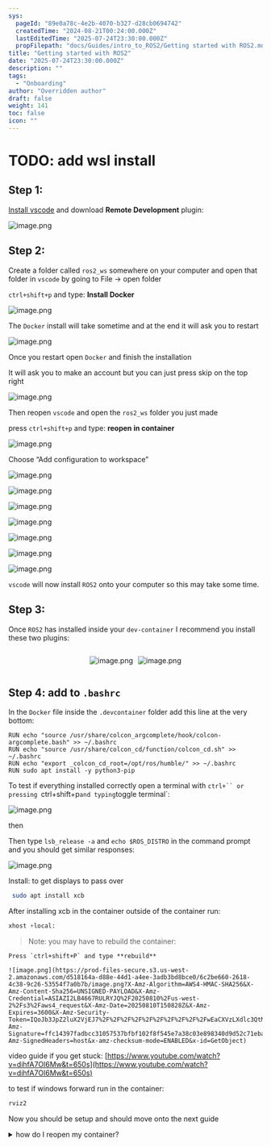 ```yaml
---
sys:
  pageId: "89e0a78c-4e2b-4070-b327-d28cb0694742"
  createdTime: "2024-08-21T00:24:00.000Z"
  lastEditedTime: "2025-07-24T23:30:00.000Z"
  propFilepath: "docs/Guides/intro_to_ROS2/Getting started with ROS2.md"
title: "Getting started with ROS2"
date: "2025-07-24T23:30:00.000Z"
description: ""
tags:
  - "Onboarding"
author: "Overridden author"
draft: false
weight: 141
toc: false
icon: ""
---
```


# TODO: add wsl install

## Step 1:

[Install vscode](https://code.visualstudio.com/download) and download **Remote Development** plugin:

![image.png](https://prod-files-secure.s3.us-west-2.amazonaws.com/d518164a-d88e-44d1-a4ee-3adb3bd8bce0/efb52993-1881-4a40-b95e-6f020334f022/image.png?X-Amz-Algorithm=AWS4-HMAC-SHA256&X-Amz-Content-Sha256=UNSIGNED-PAYLOAD&X-Amz-Credential=ASIAZI2LB46675U6SWMA%2F20250810%2Fus-west-2%2Fs3%2Faws4_request&X-Amz-Date=20250810T150821Z&X-Amz-Expires=3600&X-Amz-Security-Token=IQoJb3JpZ2luX2VjEJ7%2F%2F%2F%2F%2F%2F%2F%2F%2F%2FwEaCXVzLXdlc3QtMiJIMEYCIQCkMXIDizXcETRyN6z1n3jizoIgb740Vjj%2FSavPkfBfowIhANyrc3y16TETvsJwz9UVI%2BMsdLQnKfDND%2BfX2ULBGDZGKogECNf%2F%2F%2F%2F%2F%2F%2F%2F%2F%2FwEQABoMNjM3NDIzMTgzODA1Igwh3T%2F00l%2BU%2BvrXV6Aq3AMNZ4BfjGOXdn39N69R9fAY3gasEX%2BwKn58%2B1cW6WyqHNv48rXGbmYSDczm9os5JNWVl17VUEYfh9bX1t8IWiH6V2o2uxEgFB6Ii2Z3CkmhEDrFkofwozD%2Ba4P4ErngaZXD6ezdjQmZmdBvjVB1SiBNpnF7H6kV0piYVVZAb1aCORQqwLMClj8s5dxLvK0fPETaeZ2waLvY3OL7PBogcPtOYBuu2LBsCJqdaA7OgmpECHVbzB9b%2FgfeLe6NXzwaXVmESejH6Vy3u7xGbWNW0eTIdv8fLgJGAv83n%2Fo3yNcTygScXfrODvUV7VWyDqj92tvFxos1aAqKRI5O1g2iHJsHgnE9W40ez56VeeO6P0yqtVCoTQL84VWT67PxX98hVKmrei86Uf4Zt8KIwljvCCGhm%2F5PsDJxZzyXdEoBcAX%2BPPfccO72k7P7FIrC74LaMWzR0WnV36xmfw7Js725E5Q21QZytYy2LrVlr5gJ%2F6Vn83wcj%2BUCpzY4YDunQr2MbVSIcCbfaIHVbjVaEOmpyqKNso71I94aTs%2FnednUGc0H31Ejp8st3oSSSybX5XtiQyvEmm7FDCBPTT6DNeqmnseLJ0tl%2FGVB9E5GRrXY68J6Nr1ygqOCCyU7YSdKMjDhvuLEBjqkASRLcPgQIf8jPDGlEfqF027%2F6dNpnmRcefZH9XDBs0aKH6t4h%2BdMjk%2BGoNLJQ8911xwbrdZJIYVHymz3K%2B8D4mI2eFsQtzE8Mjh4xwSDYXWAl4GxtOyjdMha7vmyCYe2yP8cw6tbG%2FxG%2Fva6HmwT%2Bbz9%2FVIvwkL1HlmISzC3aphCxlDsgWUvdtkhXvTDWt%2BfqrLkbR2YIRckM4SkVY7Br8IHzf9F&X-Amz-Signature=cbb61f534dc50fcac8d2ba56dc7bd351a767a83fe25c56a2f8854269ce469dac&X-Amz-SignedHeaders=host&x-amz-checksum-mode=ENABLED&x-id=GetObject)

## Step 2:

Create a folder called `ros2_ws` somewhere on your computer and open that folder in `vscode` by going to File → open folder 

`ctrl+shift+p` and type: **Install Docker**

![image.png](https://prod-files-secure.s3.us-west-2.amazonaws.com/d518164a-d88e-44d1-a4ee-3adb3bd8bce0/2269dc0e-1cd5-47ff-bceb-c04ad9b2eab0/image.png?X-Amz-Algorithm=AWS4-HMAC-SHA256&X-Amz-Content-Sha256=UNSIGNED-PAYLOAD&X-Amz-Credential=ASIAZI2LB46675U6SWMA%2F20250810%2Fus-west-2%2Fs3%2Faws4_request&X-Amz-Date=20250810T150821Z&X-Amz-Expires=3600&X-Amz-Security-Token=IQoJb3JpZ2luX2VjEJ7%2F%2F%2F%2F%2F%2F%2F%2F%2F%2FwEaCXVzLXdlc3QtMiJIMEYCIQCkMXIDizXcETRyN6z1n3jizoIgb740Vjj%2FSavPkfBfowIhANyrc3y16TETvsJwz9UVI%2BMsdLQnKfDND%2BfX2ULBGDZGKogECNf%2F%2F%2F%2F%2F%2F%2F%2F%2F%2FwEQABoMNjM3NDIzMTgzODA1Igwh3T%2F00l%2BU%2BvrXV6Aq3AMNZ4BfjGOXdn39N69R9fAY3gasEX%2BwKn58%2B1cW6WyqHNv48rXGbmYSDczm9os5JNWVl17VUEYfh9bX1t8IWiH6V2o2uxEgFB6Ii2Z3CkmhEDrFkofwozD%2Ba4P4ErngaZXD6ezdjQmZmdBvjVB1SiBNpnF7H6kV0piYVVZAb1aCORQqwLMClj8s5dxLvK0fPETaeZ2waLvY3OL7PBogcPtOYBuu2LBsCJqdaA7OgmpECHVbzB9b%2FgfeLe6NXzwaXVmESejH6Vy3u7xGbWNW0eTIdv8fLgJGAv83n%2Fo3yNcTygScXfrODvUV7VWyDqj92tvFxos1aAqKRI5O1g2iHJsHgnE9W40ez56VeeO6P0yqtVCoTQL84VWT67PxX98hVKmrei86Uf4Zt8KIwljvCCGhm%2F5PsDJxZzyXdEoBcAX%2BPPfccO72k7P7FIrC74LaMWzR0WnV36xmfw7Js725E5Q21QZytYy2LrVlr5gJ%2F6Vn83wcj%2BUCpzY4YDunQr2MbVSIcCbfaIHVbjVaEOmpyqKNso71I94aTs%2FnednUGc0H31Ejp8st3oSSSybX5XtiQyvEmm7FDCBPTT6DNeqmnseLJ0tl%2FGVB9E5GRrXY68J6Nr1ygqOCCyU7YSdKMjDhvuLEBjqkASRLcPgQIf8jPDGlEfqF027%2F6dNpnmRcefZH9XDBs0aKH6t4h%2BdMjk%2BGoNLJQ8911xwbrdZJIYVHymz3K%2B8D4mI2eFsQtzE8Mjh4xwSDYXWAl4GxtOyjdMha7vmyCYe2yP8cw6tbG%2FxG%2Fva6HmwT%2Bbz9%2FVIvwkL1HlmISzC3aphCxlDsgWUvdtkhXvTDWt%2BfqrLkbR2YIRckM4SkVY7Br8IHzf9F&X-Amz-Signature=92e991118dbe6c7668d9c328a8fa97d3b89684214fd451cc1e3df9aa098690c1&X-Amz-SignedHeaders=host&x-amz-checksum-mode=ENABLED&x-id=GetObject)

The `Docker` install will take sometime and at the end it will ask you to restart

![image.png](https://prod-files-secure.s3.us-west-2.amazonaws.com/d518164a-d88e-44d1-a4ee-3adb3bd8bce0/ed233f78-be33-4b1f-b89c-9c346c0e961e/image.png?X-Amz-Algorithm=AWS4-HMAC-SHA256&X-Amz-Content-Sha256=UNSIGNED-PAYLOAD&X-Amz-Credential=ASIAZI2LB46675U6SWMA%2F20250810%2Fus-west-2%2Fs3%2Faws4_request&X-Amz-Date=20250810T150821Z&X-Amz-Expires=3600&X-Amz-Security-Token=IQoJb3JpZ2luX2VjEJ7%2F%2F%2F%2F%2F%2F%2F%2F%2F%2FwEaCXVzLXdlc3QtMiJIMEYCIQCkMXIDizXcETRyN6z1n3jizoIgb740Vjj%2FSavPkfBfowIhANyrc3y16TETvsJwz9UVI%2BMsdLQnKfDND%2BfX2ULBGDZGKogECNf%2F%2F%2F%2F%2F%2F%2F%2F%2F%2FwEQABoMNjM3NDIzMTgzODA1Igwh3T%2F00l%2BU%2BvrXV6Aq3AMNZ4BfjGOXdn39N69R9fAY3gasEX%2BwKn58%2B1cW6WyqHNv48rXGbmYSDczm9os5JNWVl17VUEYfh9bX1t8IWiH6V2o2uxEgFB6Ii2Z3CkmhEDrFkofwozD%2Ba4P4ErngaZXD6ezdjQmZmdBvjVB1SiBNpnF7H6kV0piYVVZAb1aCORQqwLMClj8s5dxLvK0fPETaeZ2waLvY3OL7PBogcPtOYBuu2LBsCJqdaA7OgmpECHVbzB9b%2FgfeLe6NXzwaXVmESejH6Vy3u7xGbWNW0eTIdv8fLgJGAv83n%2Fo3yNcTygScXfrODvUV7VWyDqj92tvFxos1aAqKRI5O1g2iHJsHgnE9W40ez56VeeO6P0yqtVCoTQL84VWT67PxX98hVKmrei86Uf4Zt8KIwljvCCGhm%2F5PsDJxZzyXdEoBcAX%2BPPfccO72k7P7FIrC74LaMWzR0WnV36xmfw7Js725E5Q21QZytYy2LrVlr5gJ%2F6Vn83wcj%2BUCpzY4YDunQr2MbVSIcCbfaIHVbjVaEOmpyqKNso71I94aTs%2FnednUGc0H31Ejp8st3oSSSybX5XtiQyvEmm7FDCBPTT6DNeqmnseLJ0tl%2FGVB9E5GRrXY68J6Nr1ygqOCCyU7YSdKMjDhvuLEBjqkASRLcPgQIf8jPDGlEfqF027%2F6dNpnmRcefZH9XDBs0aKH6t4h%2BdMjk%2BGoNLJQ8911xwbrdZJIYVHymz3K%2B8D4mI2eFsQtzE8Mjh4xwSDYXWAl4GxtOyjdMha7vmyCYe2yP8cw6tbG%2FxG%2Fva6HmwT%2Bbz9%2FVIvwkL1HlmISzC3aphCxlDsgWUvdtkhXvTDWt%2BfqrLkbR2YIRckM4SkVY7Br8IHzf9F&X-Amz-Signature=7a19b045a00c9d20f6cd049440679827dd39a3da35572745b7b4ab6680cbf1eb&X-Amz-SignedHeaders=host&x-amz-checksum-mode=ENABLED&x-id=GetObject)

Once you restart open `Docker` and finish the installation

It will ask you to make an account but you can just press skip on the top right

![image.png](https://prod-files-secure.s3.us-west-2.amazonaws.com/d518164a-d88e-44d1-a4ee-3adb3bd8bce0/21010ad9-1659-4fd9-9f59-9932a09b2a3d/image.png?X-Amz-Algorithm=AWS4-HMAC-SHA256&X-Amz-Content-Sha256=UNSIGNED-PAYLOAD&X-Amz-Credential=ASIAZI2LB46675U6SWMA%2F20250810%2Fus-west-2%2Fs3%2Faws4_request&X-Amz-Date=20250810T150821Z&X-Amz-Expires=3600&X-Amz-Security-Token=IQoJb3JpZ2luX2VjEJ7%2F%2F%2F%2F%2F%2F%2F%2F%2F%2FwEaCXVzLXdlc3QtMiJIMEYCIQCkMXIDizXcETRyN6z1n3jizoIgb740Vjj%2FSavPkfBfowIhANyrc3y16TETvsJwz9UVI%2BMsdLQnKfDND%2BfX2ULBGDZGKogECNf%2F%2F%2F%2F%2F%2F%2F%2F%2F%2FwEQABoMNjM3NDIzMTgzODA1Igwh3T%2F00l%2BU%2BvrXV6Aq3AMNZ4BfjGOXdn39N69R9fAY3gasEX%2BwKn58%2B1cW6WyqHNv48rXGbmYSDczm9os5JNWVl17VUEYfh9bX1t8IWiH6V2o2uxEgFB6Ii2Z3CkmhEDrFkofwozD%2Ba4P4ErngaZXD6ezdjQmZmdBvjVB1SiBNpnF7H6kV0piYVVZAb1aCORQqwLMClj8s5dxLvK0fPETaeZ2waLvY3OL7PBogcPtOYBuu2LBsCJqdaA7OgmpECHVbzB9b%2FgfeLe6NXzwaXVmESejH6Vy3u7xGbWNW0eTIdv8fLgJGAv83n%2Fo3yNcTygScXfrODvUV7VWyDqj92tvFxos1aAqKRI5O1g2iHJsHgnE9W40ez56VeeO6P0yqtVCoTQL84VWT67PxX98hVKmrei86Uf4Zt8KIwljvCCGhm%2F5PsDJxZzyXdEoBcAX%2BPPfccO72k7P7FIrC74LaMWzR0WnV36xmfw7Js725E5Q21QZytYy2LrVlr5gJ%2F6Vn83wcj%2BUCpzY4YDunQr2MbVSIcCbfaIHVbjVaEOmpyqKNso71I94aTs%2FnednUGc0H31Ejp8st3oSSSybX5XtiQyvEmm7FDCBPTT6DNeqmnseLJ0tl%2FGVB9E5GRrXY68J6Nr1ygqOCCyU7YSdKMjDhvuLEBjqkASRLcPgQIf8jPDGlEfqF027%2F6dNpnmRcefZH9XDBs0aKH6t4h%2BdMjk%2BGoNLJQ8911xwbrdZJIYVHymz3K%2B8D4mI2eFsQtzE8Mjh4xwSDYXWAl4GxtOyjdMha7vmyCYe2yP8cw6tbG%2FxG%2Fva6HmwT%2Bbz9%2FVIvwkL1HlmISzC3aphCxlDsgWUvdtkhXvTDWt%2BfqrLkbR2YIRckM4SkVY7Br8IHzf9F&X-Amz-Signature=704e12d6b03ca2eada7d85e4d10d4b1a70f2a6008cc464b46042d417034c28fa&X-Amz-SignedHeaders=host&x-amz-checksum-mode=ENABLED&x-id=GetObject)

Then reopen `vscode` and open the `ros2_ws` folder you just made

press `ctrl+shift+p` and type: **reopen in container**

![image.png](https://prod-files-secure.s3.us-west-2.amazonaws.com/d518164a-d88e-44d1-a4ee-3adb3bd8bce0/4e93b8c2-41ad-488c-8095-c74205196118/image.png?X-Amz-Algorithm=AWS4-HMAC-SHA256&X-Amz-Content-Sha256=UNSIGNED-PAYLOAD&X-Amz-Credential=ASIAZI2LB46675U6SWMA%2F20250810%2Fus-west-2%2Fs3%2Faws4_request&X-Amz-Date=20250810T150821Z&X-Amz-Expires=3600&X-Amz-Security-Token=IQoJb3JpZ2luX2VjEJ7%2F%2F%2F%2F%2F%2F%2F%2F%2F%2FwEaCXVzLXdlc3QtMiJIMEYCIQCkMXIDizXcETRyN6z1n3jizoIgb740Vjj%2FSavPkfBfowIhANyrc3y16TETvsJwz9UVI%2BMsdLQnKfDND%2BfX2ULBGDZGKogECNf%2F%2F%2F%2F%2F%2F%2F%2F%2F%2FwEQABoMNjM3NDIzMTgzODA1Igwh3T%2F00l%2BU%2BvrXV6Aq3AMNZ4BfjGOXdn39N69R9fAY3gasEX%2BwKn58%2B1cW6WyqHNv48rXGbmYSDczm9os5JNWVl17VUEYfh9bX1t8IWiH6V2o2uxEgFB6Ii2Z3CkmhEDrFkofwozD%2Ba4P4ErngaZXD6ezdjQmZmdBvjVB1SiBNpnF7H6kV0piYVVZAb1aCORQqwLMClj8s5dxLvK0fPETaeZ2waLvY3OL7PBogcPtOYBuu2LBsCJqdaA7OgmpECHVbzB9b%2FgfeLe6NXzwaXVmESejH6Vy3u7xGbWNW0eTIdv8fLgJGAv83n%2Fo3yNcTygScXfrODvUV7VWyDqj92tvFxos1aAqKRI5O1g2iHJsHgnE9W40ez56VeeO6P0yqtVCoTQL84VWT67PxX98hVKmrei86Uf4Zt8KIwljvCCGhm%2F5PsDJxZzyXdEoBcAX%2BPPfccO72k7P7FIrC74LaMWzR0WnV36xmfw7Js725E5Q21QZytYy2LrVlr5gJ%2F6Vn83wcj%2BUCpzY4YDunQr2MbVSIcCbfaIHVbjVaEOmpyqKNso71I94aTs%2FnednUGc0H31Ejp8st3oSSSybX5XtiQyvEmm7FDCBPTT6DNeqmnseLJ0tl%2FGVB9E5GRrXY68J6Nr1ygqOCCyU7YSdKMjDhvuLEBjqkASRLcPgQIf8jPDGlEfqF027%2F6dNpnmRcefZH9XDBs0aKH6t4h%2BdMjk%2BGoNLJQ8911xwbrdZJIYVHymz3K%2B8D4mI2eFsQtzE8Mjh4xwSDYXWAl4GxtOyjdMha7vmyCYe2yP8cw6tbG%2FxG%2Fva6HmwT%2Bbz9%2FVIvwkL1HlmISzC3aphCxlDsgWUvdtkhXvTDWt%2BfqrLkbR2YIRckM4SkVY7Br8IHzf9F&X-Amz-Signature=f3ccc6ad21bbfc50c66e734c16d3e5518f2bf8261b9a1f78db14da03d6c2ae73&X-Amz-SignedHeaders=host&x-amz-checksum-mode=ENABLED&x-id=GetObject)

Choose “Add configuration to workspace”

![image.png](https://prod-files-secure.s3.us-west-2.amazonaws.com/d518164a-d88e-44d1-a4ee-3adb3bd8bce0/9560b282-5060-4989-ba37-97e7b2c22476/image.png?X-Amz-Algorithm=AWS4-HMAC-SHA256&X-Amz-Content-Sha256=UNSIGNED-PAYLOAD&X-Amz-Credential=ASIAZI2LB46675U6SWMA%2F20250810%2Fus-west-2%2Fs3%2Faws4_request&X-Amz-Date=20250810T150821Z&X-Amz-Expires=3600&X-Amz-Security-Token=IQoJb3JpZ2luX2VjEJ7%2F%2F%2F%2F%2F%2F%2F%2F%2F%2FwEaCXVzLXdlc3QtMiJIMEYCIQCkMXIDizXcETRyN6z1n3jizoIgb740Vjj%2FSavPkfBfowIhANyrc3y16TETvsJwz9UVI%2BMsdLQnKfDND%2BfX2ULBGDZGKogECNf%2F%2F%2F%2F%2F%2F%2F%2F%2F%2FwEQABoMNjM3NDIzMTgzODA1Igwh3T%2F00l%2BU%2BvrXV6Aq3AMNZ4BfjGOXdn39N69R9fAY3gasEX%2BwKn58%2B1cW6WyqHNv48rXGbmYSDczm9os5JNWVl17VUEYfh9bX1t8IWiH6V2o2uxEgFB6Ii2Z3CkmhEDrFkofwozD%2Ba4P4ErngaZXD6ezdjQmZmdBvjVB1SiBNpnF7H6kV0piYVVZAb1aCORQqwLMClj8s5dxLvK0fPETaeZ2waLvY3OL7PBogcPtOYBuu2LBsCJqdaA7OgmpECHVbzB9b%2FgfeLe6NXzwaXVmESejH6Vy3u7xGbWNW0eTIdv8fLgJGAv83n%2Fo3yNcTygScXfrODvUV7VWyDqj92tvFxos1aAqKRI5O1g2iHJsHgnE9W40ez56VeeO6P0yqtVCoTQL84VWT67PxX98hVKmrei86Uf4Zt8KIwljvCCGhm%2F5PsDJxZzyXdEoBcAX%2BPPfccO72k7P7FIrC74LaMWzR0WnV36xmfw7Js725E5Q21QZytYy2LrVlr5gJ%2F6Vn83wcj%2BUCpzY4YDunQr2MbVSIcCbfaIHVbjVaEOmpyqKNso71I94aTs%2FnednUGc0H31Ejp8st3oSSSybX5XtiQyvEmm7FDCBPTT6DNeqmnseLJ0tl%2FGVB9E5GRrXY68J6Nr1ygqOCCyU7YSdKMjDhvuLEBjqkASRLcPgQIf8jPDGlEfqF027%2F6dNpnmRcefZH9XDBs0aKH6t4h%2BdMjk%2BGoNLJQ8911xwbrdZJIYVHymz3K%2B8D4mI2eFsQtzE8Mjh4xwSDYXWAl4GxtOyjdMha7vmyCYe2yP8cw6tbG%2FxG%2Fva6HmwT%2Bbz9%2FVIvwkL1HlmISzC3aphCxlDsgWUvdtkhXvTDWt%2BfqrLkbR2YIRckM4SkVY7Br8IHzf9F&X-Amz-Signature=37d6596d6b31eaafbb9e99115249622c14391ab612cdee2c0398f40369940b77&X-Amz-SignedHeaders=host&x-amz-checksum-mode=ENABLED&x-id=GetObject)

![image.png](https://prod-files-secure.s3.us-west-2.amazonaws.com/d518164a-d88e-44d1-a4ee-3adb3bd8bce0/2ee63f81-886b-48e8-a553-dc6e5eac99e4/image.png?X-Amz-Algorithm=AWS4-HMAC-SHA256&X-Amz-Content-Sha256=UNSIGNED-PAYLOAD&X-Amz-Credential=ASIAZI2LB46675U6SWMA%2F20250810%2Fus-west-2%2Fs3%2Faws4_request&X-Amz-Date=20250810T150821Z&X-Amz-Expires=3600&X-Amz-Security-Token=IQoJb3JpZ2luX2VjEJ7%2F%2F%2F%2F%2F%2F%2F%2F%2F%2FwEaCXVzLXdlc3QtMiJIMEYCIQCkMXIDizXcETRyN6z1n3jizoIgb740Vjj%2FSavPkfBfowIhANyrc3y16TETvsJwz9UVI%2BMsdLQnKfDND%2BfX2ULBGDZGKogECNf%2F%2F%2F%2F%2F%2F%2F%2F%2F%2FwEQABoMNjM3NDIzMTgzODA1Igwh3T%2F00l%2BU%2BvrXV6Aq3AMNZ4BfjGOXdn39N69R9fAY3gasEX%2BwKn58%2B1cW6WyqHNv48rXGbmYSDczm9os5JNWVl17VUEYfh9bX1t8IWiH6V2o2uxEgFB6Ii2Z3CkmhEDrFkofwozD%2Ba4P4ErngaZXD6ezdjQmZmdBvjVB1SiBNpnF7H6kV0piYVVZAb1aCORQqwLMClj8s5dxLvK0fPETaeZ2waLvY3OL7PBogcPtOYBuu2LBsCJqdaA7OgmpECHVbzB9b%2FgfeLe6NXzwaXVmESejH6Vy3u7xGbWNW0eTIdv8fLgJGAv83n%2Fo3yNcTygScXfrODvUV7VWyDqj92tvFxos1aAqKRI5O1g2iHJsHgnE9W40ez56VeeO6P0yqtVCoTQL84VWT67PxX98hVKmrei86Uf4Zt8KIwljvCCGhm%2F5PsDJxZzyXdEoBcAX%2BPPfccO72k7P7FIrC74LaMWzR0WnV36xmfw7Js725E5Q21QZytYy2LrVlr5gJ%2F6Vn83wcj%2BUCpzY4YDunQr2MbVSIcCbfaIHVbjVaEOmpyqKNso71I94aTs%2FnednUGc0H31Ejp8st3oSSSybX5XtiQyvEmm7FDCBPTT6DNeqmnseLJ0tl%2FGVB9E5GRrXY68J6Nr1ygqOCCyU7YSdKMjDhvuLEBjqkASRLcPgQIf8jPDGlEfqF027%2F6dNpnmRcefZH9XDBs0aKH6t4h%2BdMjk%2BGoNLJQ8911xwbrdZJIYVHymz3K%2B8D4mI2eFsQtzE8Mjh4xwSDYXWAl4GxtOyjdMha7vmyCYe2yP8cw6tbG%2FxG%2Fva6HmwT%2Bbz9%2FVIvwkL1HlmISzC3aphCxlDsgWUvdtkhXvTDWt%2BfqrLkbR2YIRckM4SkVY7Br8IHzf9F&X-Amz-Signature=1f47af38b9fb2c53c0acbf3a2ca8776eaaf1de9dd6bc7ac433998e1bb9a661ad&X-Amz-SignedHeaders=host&x-amz-checksum-mode=ENABLED&x-id=GetObject)

![image.png](https://prod-files-secure.s3.us-west-2.amazonaws.com/d518164a-d88e-44d1-a4ee-3adb3bd8bce0/e0fd626c-c8b6-4b2c-95d1-fa4c26514504/image.png?X-Amz-Algorithm=AWS4-HMAC-SHA256&X-Amz-Content-Sha256=UNSIGNED-PAYLOAD&X-Amz-Credential=ASIAZI2LB46675U6SWMA%2F20250810%2Fus-west-2%2Fs3%2Faws4_request&X-Amz-Date=20250810T150821Z&X-Amz-Expires=3600&X-Amz-Security-Token=IQoJb3JpZ2luX2VjEJ7%2F%2F%2F%2F%2F%2F%2F%2F%2F%2FwEaCXVzLXdlc3QtMiJIMEYCIQCkMXIDizXcETRyN6z1n3jizoIgb740Vjj%2FSavPkfBfowIhANyrc3y16TETvsJwz9UVI%2BMsdLQnKfDND%2BfX2ULBGDZGKogECNf%2F%2F%2F%2F%2F%2F%2F%2F%2F%2FwEQABoMNjM3NDIzMTgzODA1Igwh3T%2F00l%2BU%2BvrXV6Aq3AMNZ4BfjGOXdn39N69R9fAY3gasEX%2BwKn58%2B1cW6WyqHNv48rXGbmYSDczm9os5JNWVl17VUEYfh9bX1t8IWiH6V2o2uxEgFB6Ii2Z3CkmhEDrFkofwozD%2Ba4P4ErngaZXD6ezdjQmZmdBvjVB1SiBNpnF7H6kV0piYVVZAb1aCORQqwLMClj8s5dxLvK0fPETaeZ2waLvY3OL7PBogcPtOYBuu2LBsCJqdaA7OgmpECHVbzB9b%2FgfeLe6NXzwaXVmESejH6Vy3u7xGbWNW0eTIdv8fLgJGAv83n%2Fo3yNcTygScXfrODvUV7VWyDqj92tvFxos1aAqKRI5O1g2iHJsHgnE9W40ez56VeeO6P0yqtVCoTQL84VWT67PxX98hVKmrei86Uf4Zt8KIwljvCCGhm%2F5PsDJxZzyXdEoBcAX%2BPPfccO72k7P7FIrC74LaMWzR0WnV36xmfw7Js725E5Q21QZytYy2LrVlr5gJ%2F6Vn83wcj%2BUCpzY4YDunQr2MbVSIcCbfaIHVbjVaEOmpyqKNso71I94aTs%2FnednUGc0H31Ejp8st3oSSSybX5XtiQyvEmm7FDCBPTT6DNeqmnseLJ0tl%2FGVB9E5GRrXY68J6Nr1ygqOCCyU7YSdKMjDhvuLEBjqkASRLcPgQIf8jPDGlEfqF027%2F6dNpnmRcefZH9XDBs0aKH6t4h%2BdMjk%2BGoNLJQ8911xwbrdZJIYVHymz3K%2B8D4mI2eFsQtzE8Mjh4xwSDYXWAl4GxtOyjdMha7vmyCYe2yP8cw6tbG%2FxG%2Fva6HmwT%2Bbz9%2FVIvwkL1HlmISzC3aphCxlDsgWUvdtkhXvTDWt%2BfqrLkbR2YIRckM4SkVY7Br8IHzf9F&X-Amz-Signature=6f1dab7685c554d8fbdc2c517076ff91d88349b39edbe0a6f9e6b582309263bc&X-Amz-SignedHeaders=host&x-amz-checksum-mode=ENABLED&x-id=GetObject)

![image.png](https://prod-files-secure.s3.us-west-2.amazonaws.com/d518164a-d88e-44d1-a4ee-3adb3bd8bce0/a2e13f50-d2ab-4719-a4c2-7ced634bfc9d/image.png?X-Amz-Algorithm=AWS4-HMAC-SHA256&X-Amz-Content-Sha256=UNSIGNED-PAYLOAD&X-Amz-Credential=ASIAZI2LB46675U6SWMA%2F20250810%2Fus-west-2%2Fs3%2Faws4_request&X-Amz-Date=20250810T150821Z&X-Amz-Expires=3600&X-Amz-Security-Token=IQoJb3JpZ2luX2VjEJ7%2F%2F%2F%2F%2F%2F%2F%2F%2F%2FwEaCXVzLXdlc3QtMiJIMEYCIQCkMXIDizXcETRyN6z1n3jizoIgb740Vjj%2FSavPkfBfowIhANyrc3y16TETvsJwz9UVI%2BMsdLQnKfDND%2BfX2ULBGDZGKogECNf%2F%2F%2F%2F%2F%2F%2F%2F%2F%2FwEQABoMNjM3NDIzMTgzODA1Igwh3T%2F00l%2BU%2BvrXV6Aq3AMNZ4BfjGOXdn39N69R9fAY3gasEX%2BwKn58%2B1cW6WyqHNv48rXGbmYSDczm9os5JNWVl17VUEYfh9bX1t8IWiH6V2o2uxEgFB6Ii2Z3CkmhEDrFkofwozD%2Ba4P4ErngaZXD6ezdjQmZmdBvjVB1SiBNpnF7H6kV0piYVVZAb1aCORQqwLMClj8s5dxLvK0fPETaeZ2waLvY3OL7PBogcPtOYBuu2LBsCJqdaA7OgmpECHVbzB9b%2FgfeLe6NXzwaXVmESejH6Vy3u7xGbWNW0eTIdv8fLgJGAv83n%2Fo3yNcTygScXfrODvUV7VWyDqj92tvFxos1aAqKRI5O1g2iHJsHgnE9W40ez56VeeO6P0yqtVCoTQL84VWT67PxX98hVKmrei86Uf4Zt8KIwljvCCGhm%2F5PsDJxZzyXdEoBcAX%2BPPfccO72k7P7FIrC74LaMWzR0WnV36xmfw7Js725E5Q21QZytYy2LrVlr5gJ%2F6Vn83wcj%2BUCpzY4YDunQr2MbVSIcCbfaIHVbjVaEOmpyqKNso71I94aTs%2FnednUGc0H31Ejp8st3oSSSybX5XtiQyvEmm7FDCBPTT6DNeqmnseLJ0tl%2FGVB9E5GRrXY68J6Nr1ygqOCCyU7YSdKMjDhvuLEBjqkASRLcPgQIf8jPDGlEfqF027%2F6dNpnmRcefZH9XDBs0aKH6t4h%2BdMjk%2BGoNLJQ8911xwbrdZJIYVHymz3K%2B8D4mI2eFsQtzE8Mjh4xwSDYXWAl4GxtOyjdMha7vmyCYe2yP8cw6tbG%2FxG%2Fva6HmwT%2Bbz9%2FVIvwkL1HlmISzC3aphCxlDsgWUvdtkhXvTDWt%2BfqrLkbR2YIRckM4SkVY7Br8IHzf9F&X-Amz-Signature=a589ce10f269cd21addb9e5c9acbb8a426e382a7f6f083120d764d23fa4d3923&X-Amz-SignedHeaders=host&x-amz-checksum-mode=ENABLED&x-id=GetObject)

![image.png](https://prod-files-secure.s3.us-west-2.amazonaws.com/d518164a-d88e-44d1-a4ee-3adb3bd8bce0/6cc478ad-aaba-4bf7-9fcc-403277ab896c/image.png?X-Amz-Algorithm=AWS4-HMAC-SHA256&X-Amz-Content-Sha256=UNSIGNED-PAYLOAD&X-Amz-Credential=ASIAZI2LB46675U6SWMA%2F20250810%2Fus-west-2%2Fs3%2Faws4_request&X-Amz-Date=20250810T150821Z&X-Amz-Expires=3600&X-Amz-Security-Token=IQoJb3JpZ2luX2VjEJ7%2F%2F%2F%2F%2F%2F%2F%2F%2F%2FwEaCXVzLXdlc3QtMiJIMEYCIQCkMXIDizXcETRyN6z1n3jizoIgb740Vjj%2FSavPkfBfowIhANyrc3y16TETvsJwz9UVI%2BMsdLQnKfDND%2BfX2ULBGDZGKogECNf%2F%2F%2F%2F%2F%2F%2F%2F%2F%2FwEQABoMNjM3NDIzMTgzODA1Igwh3T%2F00l%2BU%2BvrXV6Aq3AMNZ4BfjGOXdn39N69R9fAY3gasEX%2BwKn58%2B1cW6WyqHNv48rXGbmYSDczm9os5JNWVl17VUEYfh9bX1t8IWiH6V2o2uxEgFB6Ii2Z3CkmhEDrFkofwozD%2Ba4P4ErngaZXD6ezdjQmZmdBvjVB1SiBNpnF7H6kV0piYVVZAb1aCORQqwLMClj8s5dxLvK0fPETaeZ2waLvY3OL7PBogcPtOYBuu2LBsCJqdaA7OgmpECHVbzB9b%2FgfeLe6NXzwaXVmESejH6Vy3u7xGbWNW0eTIdv8fLgJGAv83n%2Fo3yNcTygScXfrODvUV7VWyDqj92tvFxos1aAqKRI5O1g2iHJsHgnE9W40ez56VeeO6P0yqtVCoTQL84VWT67PxX98hVKmrei86Uf4Zt8KIwljvCCGhm%2F5PsDJxZzyXdEoBcAX%2BPPfccO72k7P7FIrC74LaMWzR0WnV36xmfw7Js725E5Q21QZytYy2LrVlr5gJ%2F6Vn83wcj%2BUCpzY4YDunQr2MbVSIcCbfaIHVbjVaEOmpyqKNso71I94aTs%2FnednUGc0H31Ejp8st3oSSSybX5XtiQyvEmm7FDCBPTT6DNeqmnseLJ0tl%2FGVB9E5GRrXY68J6Nr1ygqOCCyU7YSdKMjDhvuLEBjqkASRLcPgQIf8jPDGlEfqF027%2F6dNpnmRcefZH9XDBs0aKH6t4h%2BdMjk%2BGoNLJQ8911xwbrdZJIYVHymz3K%2B8D4mI2eFsQtzE8Mjh4xwSDYXWAl4GxtOyjdMha7vmyCYe2yP8cw6tbG%2FxG%2Fva6HmwT%2Bbz9%2FVIvwkL1HlmISzC3aphCxlDsgWUvdtkhXvTDWt%2BfqrLkbR2YIRckM4SkVY7Br8IHzf9F&X-Amz-Signature=ddd8d5e791784fc6db76f3ee1f17df65888cb8bcfaad45fb21cc1593171a382c&X-Amz-SignedHeaders=host&x-amz-checksum-mode=ENABLED&x-id=GetObject)

![image.png](https://prod-files-secure.s3.us-west-2.amazonaws.com/d518164a-d88e-44d1-a4ee-3adb3bd8bce0/53255b28-f75e-430f-b9e3-c0ac8577e42b/image.png?X-Amz-Algorithm=AWS4-HMAC-SHA256&X-Amz-Content-Sha256=UNSIGNED-PAYLOAD&X-Amz-Credential=ASIAZI2LB46675U6SWMA%2F20250810%2Fus-west-2%2Fs3%2Faws4_request&X-Amz-Date=20250810T150821Z&X-Amz-Expires=3600&X-Amz-Security-Token=IQoJb3JpZ2luX2VjEJ7%2F%2F%2F%2F%2F%2F%2F%2F%2F%2FwEaCXVzLXdlc3QtMiJIMEYCIQCkMXIDizXcETRyN6z1n3jizoIgb740Vjj%2FSavPkfBfowIhANyrc3y16TETvsJwz9UVI%2BMsdLQnKfDND%2BfX2ULBGDZGKogECNf%2F%2F%2F%2F%2F%2F%2F%2F%2F%2FwEQABoMNjM3NDIzMTgzODA1Igwh3T%2F00l%2BU%2BvrXV6Aq3AMNZ4BfjGOXdn39N69R9fAY3gasEX%2BwKn58%2B1cW6WyqHNv48rXGbmYSDczm9os5JNWVl17VUEYfh9bX1t8IWiH6V2o2uxEgFB6Ii2Z3CkmhEDrFkofwozD%2Ba4P4ErngaZXD6ezdjQmZmdBvjVB1SiBNpnF7H6kV0piYVVZAb1aCORQqwLMClj8s5dxLvK0fPETaeZ2waLvY3OL7PBogcPtOYBuu2LBsCJqdaA7OgmpECHVbzB9b%2FgfeLe6NXzwaXVmESejH6Vy3u7xGbWNW0eTIdv8fLgJGAv83n%2Fo3yNcTygScXfrODvUV7VWyDqj92tvFxos1aAqKRI5O1g2iHJsHgnE9W40ez56VeeO6P0yqtVCoTQL84VWT67PxX98hVKmrei86Uf4Zt8KIwljvCCGhm%2F5PsDJxZzyXdEoBcAX%2BPPfccO72k7P7FIrC74LaMWzR0WnV36xmfw7Js725E5Q21QZytYy2LrVlr5gJ%2F6Vn83wcj%2BUCpzY4YDunQr2MbVSIcCbfaIHVbjVaEOmpyqKNso71I94aTs%2FnednUGc0H31Ejp8st3oSSSybX5XtiQyvEmm7FDCBPTT6DNeqmnseLJ0tl%2FGVB9E5GRrXY68J6Nr1ygqOCCyU7YSdKMjDhvuLEBjqkASRLcPgQIf8jPDGlEfqF027%2F6dNpnmRcefZH9XDBs0aKH6t4h%2BdMjk%2BGoNLJQ8911xwbrdZJIYVHymz3K%2B8D4mI2eFsQtzE8Mjh4xwSDYXWAl4GxtOyjdMha7vmyCYe2yP8cw6tbG%2FxG%2Fva6HmwT%2Bbz9%2FVIvwkL1HlmISzC3aphCxlDsgWUvdtkhXvTDWt%2BfqrLkbR2YIRckM4SkVY7Br8IHzf9F&X-Amz-Signature=22be8def6f18f7ce727f2308a0c31a8710e7c2e7c640ae726aba54cd983dd29d&X-Amz-SignedHeaders=host&x-amz-checksum-mode=ENABLED&x-id=GetObject)

![image.png](https://prod-files-secure.s3.us-west-2.amazonaws.com/d518164a-d88e-44d1-a4ee-3adb3bd8bce0/7c562767-5af9-4ffb-97d1-327bcdf4ee00/image.png?X-Amz-Algorithm=AWS4-HMAC-SHA256&X-Amz-Content-Sha256=UNSIGNED-PAYLOAD&X-Amz-Credential=ASIAZI2LB46675U6SWMA%2F20250810%2Fus-west-2%2Fs3%2Faws4_request&X-Amz-Date=20250810T150821Z&X-Amz-Expires=3600&X-Amz-Security-Token=IQoJb3JpZ2luX2VjEJ7%2F%2F%2F%2F%2F%2F%2F%2F%2F%2FwEaCXVzLXdlc3QtMiJIMEYCIQCkMXIDizXcETRyN6z1n3jizoIgb740Vjj%2FSavPkfBfowIhANyrc3y16TETvsJwz9UVI%2BMsdLQnKfDND%2BfX2ULBGDZGKogECNf%2F%2F%2F%2F%2F%2F%2F%2F%2F%2FwEQABoMNjM3NDIzMTgzODA1Igwh3T%2F00l%2BU%2BvrXV6Aq3AMNZ4BfjGOXdn39N69R9fAY3gasEX%2BwKn58%2B1cW6WyqHNv48rXGbmYSDczm9os5JNWVl17VUEYfh9bX1t8IWiH6V2o2uxEgFB6Ii2Z3CkmhEDrFkofwozD%2Ba4P4ErngaZXD6ezdjQmZmdBvjVB1SiBNpnF7H6kV0piYVVZAb1aCORQqwLMClj8s5dxLvK0fPETaeZ2waLvY3OL7PBogcPtOYBuu2LBsCJqdaA7OgmpECHVbzB9b%2FgfeLe6NXzwaXVmESejH6Vy3u7xGbWNW0eTIdv8fLgJGAv83n%2Fo3yNcTygScXfrODvUV7VWyDqj92tvFxos1aAqKRI5O1g2iHJsHgnE9W40ez56VeeO6P0yqtVCoTQL84VWT67PxX98hVKmrei86Uf4Zt8KIwljvCCGhm%2F5PsDJxZzyXdEoBcAX%2BPPfccO72k7P7FIrC74LaMWzR0WnV36xmfw7Js725E5Q21QZytYy2LrVlr5gJ%2F6Vn83wcj%2BUCpzY4YDunQr2MbVSIcCbfaIHVbjVaEOmpyqKNso71I94aTs%2FnednUGc0H31Ejp8st3oSSSybX5XtiQyvEmm7FDCBPTT6DNeqmnseLJ0tl%2FGVB9E5GRrXY68J6Nr1ygqOCCyU7YSdKMjDhvuLEBjqkASRLcPgQIf8jPDGlEfqF027%2F6dNpnmRcefZH9XDBs0aKH6t4h%2BdMjk%2BGoNLJQ8911xwbrdZJIYVHymz3K%2B8D4mI2eFsQtzE8Mjh4xwSDYXWAl4GxtOyjdMha7vmyCYe2yP8cw6tbG%2FxG%2Fva6HmwT%2Bbz9%2FVIvwkL1HlmISzC3aphCxlDsgWUvdtkhXvTDWt%2BfqrLkbR2YIRckM4SkVY7Br8IHzf9F&X-Amz-Signature=7f80219236881c7ebce3f99dc3961c1818c36dbcbd0c75c789fa888d8fe5afa8&X-Amz-SignedHeaders=host&x-amz-checksum-mode=ENABLED&x-id=GetObject)

`vscode` will now install `ROS2` onto your computer so this may take some time.

## Step 3:

Once `ROS2` has installed inside your `dev-container` I recommend you install these two plugins:

<div style="display: flex;flex-direction: row; column-gap:10px; max-width: 630px;justify-content: center;">
<div>

![image.png](https://prod-files-secure.s3.us-west-2.amazonaws.com/d518164a-d88e-44d1-a4ee-3adb3bd8bce0/3fc3d550-5a54-4ba1-ba6b-faa01cdb7369/image.png?X-Amz-Algorithm=AWS4-HMAC-SHA256&X-Amz-Content-Sha256=UNSIGNED-PAYLOAD&X-Amz-Credential=ASIAZI2LB466SB654W53%2F20250810%2Fus-west-2%2Fs3%2Faws4_request&X-Amz-Date=20250810T150827Z&X-Amz-Expires=3600&X-Amz-Security-Token=IQoJb3JpZ2luX2VjEJ7%2F%2F%2F%2F%2F%2F%2F%2F%2F%2FwEaCXVzLXdlc3QtMiJHMEUCIQCdhv6tT1KdVfXQNT3X3NS%2Feo0zHz3NByCTPS5WRo3fUwIgbCo37hcJNbv%2B5DpvHn%2BMwGfmaVRYd6YRR7k04YG0xLkqiAQI1%2F%2F%2F%2F%2F%2F%2F%2F%2F%2F%2FARAAGgw2Mzc0MjMxODM4MDUiDAH9FYK%2FebEI4ipnQSrcAxVwG9MqCK7nXU%2Bqvflo7EBDJGARm2eIN29QvPGTBYP4I%2FZTic026zKK3qRHn%2FZa07nwlt9HX7eKQ7O80d9jianPlNygGIHK2lKVyUOYvEuvsi4ZpHjuPdHZdRel3EeTSTueHwn5d3WYxDyTlmt4k0NofSmK4NPvRG9r71WVTyi5vzJI5cT9fvpzChnXOpdNKBku2%2Bzp87vvyEzH3iMBQ3H3L3yECv1tph4ziur3Nwu9pLMlEQTFSlBvJLUbjg0YaKJLWu%2FL%2F9HGAB9w6eRTTaRRT0Iy0GJiy5IKz1CF38q1EkCalgD0uSTcrq5p8RFZjzaQoruxfIJWbIGIffsoywT8lsIw4fLYjDKMMcXyZJiJ5dkgc2TiXoaZoAU8frtGMbzk5Ru4EZY3FTqN2zcs7rh%2FayaC2A%2B%2BvWOHs2KC0xv8ypJSHoKtDV9YH3hcuF9z9%2FGkHnac64OO1O027v4XWak4xleGpXX%2F5z4P82U4MFXTq5lrapKK43J5O4b43FAOyQpUwok2xzMmStNFQzwoAsKSkFqvs9Ah%2FmRJrhwXHxf4hDi7PQy6W2bTjz0368Zb7JDsWODTrjzzJw7bjAZgWByJUm1G0YLRxZK1yIAjJI4UozybRxOET4alzcEcMNW%2F4sQGOqUBhmpXin5%2FPKwwoGonXO88UdW0EBqHm4oqptmUyyDpMx86WOY%2Fj%2F9HH0AJM%2BHXW4FuwHLAiu4XcLuvfx32amOXoEL9lSjN%2BQSUTK8WqRd1c45D54RrTUIcLxrloLlE1ioI4BvxR4bYY%2Bh7cn3GeYe1WSjuC42AFSzgOlJy%2FucgpSs3rJhDyL23yapJhNVKBjlZK22vJakhw06iPG0NrMC79rkwZ9Dx&X-Amz-Signature=8e5d28b444ea42ff8bd96f073939d988a179e95dc9d418e6306f93474c0763c4&X-Amz-SignedHeaders=host&x-amz-checksum-mode=ENABLED&x-id=GetObject)

</div>
<div>

![image.png](https://prod-files-secure.s3.us-west-2.amazonaws.com/d518164a-d88e-44d1-a4ee-3adb3bd8bce0/d994cc66-13c2-4093-a5a3-f84cf4601a82/image.png?X-Amz-Algorithm=AWS4-HMAC-SHA256&X-Amz-Content-Sha256=UNSIGNED-PAYLOAD&X-Amz-Credential=ASIAZI2LB466SLHPUAQT%2F20250810%2Fus-west-2%2Fs3%2Faws4_request&X-Amz-Date=20250810T150827Z&X-Amz-Expires=3600&X-Amz-Security-Token=IQoJb3JpZ2luX2VjEJ7%2F%2F%2F%2F%2F%2F%2F%2F%2F%2FwEaCXVzLXdlc3QtMiJIMEYCIQD4ugk%2BZnY%2Bhx9k93YWncqtQHAv09j4pwbv9NUw1iJnmwIhAJ5%2BtKEj%2F2VkQslk1aAsXFRz8efgQ3VA%2BjgyVoG6PyAOKogECNf%2F%2F%2F%2F%2F%2F%2F%2F%2F%2FwEQABoMNjM3NDIzMTgzODA1IgwY4RZFrA6MtSHl3UEq3AP%2F4H5n8NotXsyCtYntqi9HRtjZZKy2SR%2FERhmDcYRr9e5BmKcCoNQZtx1P%2B1WifVQNZed609kkYdlbc81gyy%2FbvGpayDjZ5JJbQ%2FrDco%2Bkyjx9277mCLNqJxmIG2qTHmNhxYO3SuaHyPK3T2P6N1ax9F4WxQppqg%2BOxwPzmfpLGjPWDQYVd%2BksXw2aGUs8Q1lXuMDQqXfa8cIAQQJzsQVqes5oQHroi4fFBEx1y7UGG28CUZBdSB6nnktCWR40pnFD7QRRmplpBt%2FxFZKASF30YiJn4Yf%2BBQiqIuPqk7ObDa7O1%2B2ynYXBioc9fuog1NB%2BqapR2EcYOUj4eE8nU70wyz98S7GGZ2H5487trBu0MvdYa8z3uShs9nUEZK8WYHREi9oHitIQfP76khwJAeX9RazQz0uaFTHR%2BPWx2wiVBwQVTAzvGSrLvO%2FX9yjRk87iw4dbVOh5%2Bl6nabHlO68hDk2FgywHCFkyOHYH59vhuBy0tKmwpAjhp8SeEXRHDAGruxNyboWPtyPP0duX869esGQggQvfCVFmSkRL4LR7MKHVvcXADVsr5e7mJqrC9sp60m7rfmPq3VYgTEQtC9vcimt8NCaSrwwJtZHQHDtaVZ5Me%2BTFY3QcWJ2TUTDdvuLEBjqkAV5pjUf7AcnJgEkzUj8eknJpvfp2WlEVdy8HKtizKCI%2BBbmiwA0wBS4UrkeWgyANJQrB0gckuAx8N9FaqeXjTlqxic%2B2q3U%2F1QR1QHTSzXQPYushwx6MtLKwP9v8awY5BvgmLPUsez6F6hnW9FCrmMrZL5SeWQrRYj20Jrg5fQ%2F4Sl1vjE8q7WTYoFp%2BisxL4KtqR7wTfVHo61J4P1rx3NgEFnha&X-Amz-Signature=d3e6cd18609b9dbcf6cc0d78d39a14fd6fa0266d4469aaaf25f14fd2ab847a0a&X-Amz-SignedHeaders=host&x-amz-checksum-mode=ENABLED&x-id=GetObject)

</div>
</div>

## Step 4: add to `.bashrc`

In the `Docker` file inside the `.devcontainer` folder add this line at the very bottom: 

```docker
RUN echo "source /usr/share/colcon_argcomplete/hook/colcon-argcomplete.bash" >> ~/.bashrc
RUN echo "source /usr/share/colcon_cd/function/colcon_cd.sh" >> ~/.bashrc
RUN echo "export _colcon_cd_root=/opt/ros/humble/" >> ~/.bashrc
RUN sudo apt install -y python3-pip 
```

To test if everything installed correctly open a terminal with `ctrl+`` or pressing `ctrl+shift+p` and typing `toggle terminal`:

![image.png](https://prod-files-secure.s3.us-west-2.amazonaws.com/d518164a-d88e-44d1-a4ee-3adb3bd8bce0/6a4943d8-b04e-4c02-9a58-775f3384d1a5/image.png?X-Amz-Algorithm=AWS4-HMAC-SHA256&X-Amz-Content-Sha256=UNSIGNED-PAYLOAD&X-Amz-Credential=ASIAZI2LB46675U6SWMA%2F20250810%2Fus-west-2%2Fs3%2Faws4_request&X-Amz-Date=20250810T150822Z&X-Amz-Expires=3600&X-Amz-Security-Token=IQoJb3JpZ2luX2VjEJ7%2F%2F%2F%2F%2F%2F%2F%2F%2F%2FwEaCXVzLXdlc3QtMiJIMEYCIQCkMXIDizXcETRyN6z1n3jizoIgb740Vjj%2FSavPkfBfowIhANyrc3y16TETvsJwz9UVI%2BMsdLQnKfDND%2BfX2ULBGDZGKogECNf%2F%2F%2F%2F%2F%2F%2F%2F%2F%2FwEQABoMNjM3NDIzMTgzODA1Igwh3T%2F00l%2BU%2BvrXV6Aq3AMNZ4BfjGOXdn39N69R9fAY3gasEX%2BwKn58%2B1cW6WyqHNv48rXGbmYSDczm9os5JNWVl17VUEYfh9bX1t8IWiH6V2o2uxEgFB6Ii2Z3CkmhEDrFkofwozD%2Ba4P4ErngaZXD6ezdjQmZmdBvjVB1SiBNpnF7H6kV0piYVVZAb1aCORQqwLMClj8s5dxLvK0fPETaeZ2waLvY3OL7PBogcPtOYBuu2LBsCJqdaA7OgmpECHVbzB9b%2FgfeLe6NXzwaXVmESejH6Vy3u7xGbWNW0eTIdv8fLgJGAv83n%2Fo3yNcTygScXfrODvUV7VWyDqj92tvFxos1aAqKRI5O1g2iHJsHgnE9W40ez56VeeO6P0yqtVCoTQL84VWT67PxX98hVKmrei86Uf4Zt8KIwljvCCGhm%2F5PsDJxZzyXdEoBcAX%2BPPfccO72k7P7FIrC74LaMWzR0WnV36xmfw7Js725E5Q21QZytYy2LrVlr5gJ%2F6Vn83wcj%2BUCpzY4YDunQr2MbVSIcCbfaIHVbjVaEOmpyqKNso71I94aTs%2FnednUGc0H31Ejp8st3oSSSybX5XtiQyvEmm7FDCBPTT6DNeqmnseLJ0tl%2FGVB9E5GRrXY68J6Nr1ygqOCCyU7YSdKMjDhvuLEBjqkASRLcPgQIf8jPDGlEfqF027%2F6dNpnmRcefZH9XDBs0aKH6t4h%2BdMjk%2BGoNLJQ8911xwbrdZJIYVHymz3K%2B8D4mI2eFsQtzE8Mjh4xwSDYXWAl4GxtOyjdMha7vmyCYe2yP8cw6tbG%2FxG%2Fva6HmwT%2Bbz9%2FVIvwkL1HlmISzC3aphCxlDsgWUvdtkhXvTDWt%2BfqrLkbR2YIRckM4SkVY7Br8IHzf9F&X-Amz-Signature=912026252780cfedf9e2ba73ca248a3297f891394f7fc574b78328ea41ebf765&X-Amz-SignedHeaders=host&x-amz-checksum-mode=ENABLED&x-id=GetObject)

then 

Then type `lsb_release -a` and `echo $ROS_DISTRO` in the command prompt and you should get similar responses:

![image.png](https://prod-files-secure.s3.us-west-2.amazonaws.com/d518164a-d88e-44d1-a4ee-3adb3bd8bce0/3e635dec-a805-4e85-8b9e-d000e5b71a4e/image.png?X-Amz-Algorithm=AWS4-HMAC-SHA256&X-Amz-Content-Sha256=UNSIGNED-PAYLOAD&X-Amz-Credential=ASIAZI2LB46675U6SWMA%2F20250810%2Fus-west-2%2Fs3%2Faws4_request&X-Amz-Date=20250810T150822Z&X-Amz-Expires=3600&X-Amz-Security-Token=IQoJb3JpZ2luX2VjEJ7%2F%2F%2F%2F%2F%2F%2F%2F%2F%2FwEaCXVzLXdlc3QtMiJIMEYCIQCkMXIDizXcETRyN6z1n3jizoIgb740Vjj%2FSavPkfBfowIhANyrc3y16TETvsJwz9UVI%2BMsdLQnKfDND%2BfX2ULBGDZGKogECNf%2F%2F%2F%2F%2F%2F%2F%2F%2F%2FwEQABoMNjM3NDIzMTgzODA1Igwh3T%2F00l%2BU%2BvrXV6Aq3AMNZ4BfjGOXdn39N69R9fAY3gasEX%2BwKn58%2B1cW6WyqHNv48rXGbmYSDczm9os5JNWVl17VUEYfh9bX1t8IWiH6V2o2uxEgFB6Ii2Z3CkmhEDrFkofwozD%2Ba4P4ErngaZXD6ezdjQmZmdBvjVB1SiBNpnF7H6kV0piYVVZAb1aCORQqwLMClj8s5dxLvK0fPETaeZ2waLvY3OL7PBogcPtOYBuu2LBsCJqdaA7OgmpECHVbzB9b%2FgfeLe6NXzwaXVmESejH6Vy3u7xGbWNW0eTIdv8fLgJGAv83n%2Fo3yNcTygScXfrODvUV7VWyDqj92tvFxos1aAqKRI5O1g2iHJsHgnE9W40ez56VeeO6P0yqtVCoTQL84VWT67PxX98hVKmrei86Uf4Zt8KIwljvCCGhm%2F5PsDJxZzyXdEoBcAX%2BPPfccO72k7P7FIrC74LaMWzR0WnV36xmfw7Js725E5Q21QZytYy2LrVlr5gJ%2F6Vn83wcj%2BUCpzY4YDunQr2MbVSIcCbfaIHVbjVaEOmpyqKNso71I94aTs%2FnednUGc0H31Ejp8st3oSSSybX5XtiQyvEmm7FDCBPTT6DNeqmnseLJ0tl%2FGVB9E5GRrXY68J6Nr1ygqOCCyU7YSdKMjDhvuLEBjqkASRLcPgQIf8jPDGlEfqF027%2F6dNpnmRcefZH9XDBs0aKH6t4h%2BdMjk%2BGoNLJQ8911xwbrdZJIYVHymz3K%2B8D4mI2eFsQtzE8Mjh4xwSDYXWAl4GxtOyjdMha7vmyCYe2yP8cw6tbG%2FxG%2Fva6HmwT%2Bbz9%2FVIvwkL1HlmISzC3aphCxlDsgWUvdtkhXvTDWt%2BfqrLkbR2YIRckM4SkVY7Br8IHzf9F&X-Amz-Signature=dabc9518d40f454c6e4936a951b6fab835d1ac0d6ada38f5928846d8d8be0007&X-Amz-SignedHeaders=host&x-amz-checksum-mode=ENABLED&x-id=GetObject)

Install:  to get displays to pass over

```bash
 sudo apt install xcb
```

After installing xcb in the container outside of the container run:

```python
xhost +local:
```

> Note: you may have to rebuild the container:

	Press `ctrl+shift+P` and type **rebuild**

	![image.png](https://prod-files-secure.s3.us-west-2.amazonaws.com/d518164a-d88e-44d1-a4ee-3adb3bd8bce0/6c2be660-2618-4c38-9c26-53554f7a0b7b/image.png?X-Amz-Algorithm=AWS4-HMAC-SHA256&X-Amz-Content-Sha256=UNSIGNED-PAYLOAD&X-Amz-Credential=ASIAZI2LB4667RULRYJQ%2F20250810%2Fus-west-2%2Fs3%2Faws4_request&X-Amz-Date=20250810T150828Z&X-Amz-Expires=3600&X-Amz-Security-Token=IQoJb3JpZ2luX2VjEJ7%2F%2F%2F%2F%2F%2F%2F%2F%2F%2FwEaCXVzLXdlc3QtMiJHMEUCIGcL7zH6ENGA6D6JjfTDTGZHrrpZo6TvvG9ns%2FF7G8JVAiEAszOfPMB%2FmUrbZMxA74c4TeyM9Y2mK%2FO3MDBRpNU7HYwqiAQI1%2F%2F%2F%2F%2F%2F%2F%2F%2F%2F%2FARAAGgw2Mzc0MjMxODM4MDUiDG2DbLx%2FsfRRufdn7ircA%2Fc5CgRga%2BthHt1R3fCwBtzSmVA%2BuSkC5kM52N5btqHqM5GgI0wrWonRWmb7JxEtXtzEo8J%2BA0%2BMSpYr3OxrFtkOJslNcW2jFlsTIbW21z6Gwq7fPQ5ZoYV5CHMiQg1dEeQdsLey1WsGbiZh7Uq1Psg%2FLlEoOyltymcOFuOfivjnSNqyU48gQEtAnl9Wz%2FKeCtNUXe%2Bc1Yg2NEgxIotkqNCBg6KbnpcTbp8MvPbARV%2BWl7WEH6EWFCh12lbc3BVRjjv8usGtci3nWFwzVGGMHof7sGZ5EpNO25Fmxp2TjzEZE%2Fr%2BKorN3Y2ZjI5JFg5xJIjYSbpGr3%2FYoIxviYHbpCJo11QxNKI5r8NFSd94mgVYTuuL8pV3mblmtiL%2Bu3EU9HaTvd6nAo0hcaR55ceACr3fQlkrxz5H2LAE9OMpc5uwglZFCbTCgH2sRwyKsZWKeY%2F6%2BaXgke8inLLj1pcqPjGe4jAuh%2Fs7zT4OZcBlb%2FIj8ZlxWkjP%2B2c5vYBWIQZVLT7IKE1QFTi9yy5kgVu0zmtvQ3iTgJ4ahenEsVY2WBW4jCkyO6pfXNz0kD90XijGrTmhnI1Aiwshd1i34a5w4NTh56KbJ6z2%2F8XmelPySVLA0yWXkW3dWrWFiIjAMMe%2F4sQGOqUBgfaAsp6ndkWRi%2FfmWQW2uwo5r8KZpGFl9pAy%2F53kdeT9koYJ%2FCITzCe%2Fl21%2FzjEH0U5blZ1tan7GkTwfnadQWg7r4dSNGhIgNMjb0%2FgPNWesMUPbi8ANEVw2D9jv%2FUOUjfmj0CU2iALu0qyr1GE4gsl2MIEHR%2FIaT3CKK3fHFU7murFYqoDr51oib1%2BIyhyQwIwecKiKsJYBScTfKkqjlDcbfn8W&X-Amz-Signature=ffc14397fadbcc31057537bfbf102f8f545e7a38c03e898340d9d52c71eba61b&X-Amz-SignedHeaders=host&x-amz-checksum-mode=ENABLED&x-id=GetObject)

video guide if you get stuck: [https://www.youtube.com/watch?v=dihfA7Ol6Mw&t=650s](https://www.youtube.com/watch?v=dihfA7Ol6Mw&t=650s)

to test if windows forward run in the container:

```bash
rviz2
```

Now you should be setup and should move onto the next guide 

<details>
      <summary>how do I reopen my container?</summary>
      TODO:
  </details>
